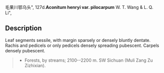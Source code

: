 毛果川鄂乌头",
127d.**Aconitum henryi var. pilocarpum** W. T. Wang & L. Q. Li",

## Description
Leaf segments sessile, with margin sparsely or densely bluntly dentate. Rachis and pedicels or only pedicels densely spreading pubescent. Carpels densely pubescent.

> * Forests, by streams; 2100--2200 m. SW Sichuan (Muli Zang Zu Zizhixian).
